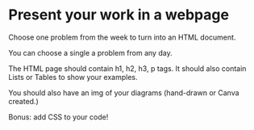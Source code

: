 # Present your work in a webpage

Choose one problem from the week to turn into an HTML document.

You can choose a single a problem from any day.

The HTML page should contain h1, h2, h3, p tags. It should also contain Lists or Tables to show your examples.

You should also have an img of your diagrams (hand-drawn or Canva created.)

Bonus: add CSS to your code!